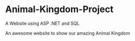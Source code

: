 # Animal-Kingdom-Project
A Website using ASP .NET and SQL 

An awesome website to show our amazing Animal Kingdom
